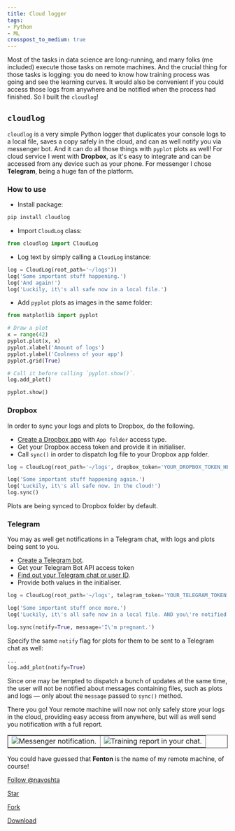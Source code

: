 ```yaml
---
title: Cloud logger
tags:
- Python
- ML
crosspost_to_medium: true
---
```


Most of the tasks in data science are long-running, and many folks (me included) execute those tasks on remote machines. And the crucial thing for those tasks is logging: you do need to know how training process was going and see the learning curves. It would also be convenient if you could access those logs from anywhere and be notified when the process had finished. So I built the `cloudlog`!<!--more-->

## `cloudlog`
`cloudlog` is a very simple Python logger that duplicates your console logs to a local file, saves a copy safely in the cloud, and can as well notify you via messenger bot. And it can do all those things with `pyplot` plots as well! For cloud service I went with **Dropbox**, as it's easy to integrate and can be accessed from any device such as your phone. For messenger I chose **Telegram**, being a huge fan of the platform.

### How to use


* Install package: 
  
```bash
pip install cloudlog
```

* Import `CloudLog` class:

```python
from cloudlog import CloudLog
```

* Log text by simply calling a `CloudLog` instance:

```python
log = CloudLog(root_path='~/logs'))
log('Some important stuff happening.')
log('And again!')
log('Luckily, it\'s all safe now in a local file.')
```

* Add `pyplot` plots as images in the same folder:

```python
from matplotlib import pyplot

# Draw a plot
x = range(42)
pyplot.plot(x, x)
pyplot.xlabel('Amount of logs')
pyplot.ylabel('Coolness of your app')
pyplot.grid(True)

# Call it before calling `pyplot.show()`.
log.add_plot()

pyplot.show()
```

### Dropbox
In order to sync your logs and plots to Dropbox, do the following. 

* [Create a Dropbox app](https://www.dropbox.com/developers/apps/create) with `App folder` access type.
* Get your Dropbox access token and provide it in initialiser.
* Call `sync()` in order to dispatch log file to your Dropbox app folder.

```python
log = CloudLog(root_path='~/logs', dropbox_token='YOUR_DROPBOX_TOKEN_HERE')

log('Some important stuff happening again.')
log('Luckily, it\'s all safe now. In the cloud!')
log.sync()
```

Plots are being synced to Dropbox folder by default.

### Telegram
You may as well get notifications in a Telegram chat, with logs and plots being sent to you.

* [Create a Telegram bot](https://core.telegram.org/bots#creating-a-new-bot).
* Get your Telegram Bot API access token
* [Find out your Telegram chat or user ID](http://stackoverflow.com/a/32777943/300131).
* Provide both values in the initialiser.

```python
log = CloudLog(root_path='~/logs', telegram_token='YOUR_TELEGRAM_TOKEN', telegram_chat_id='CHAT_ID')

log('Some important stuff once more.')
log('Luckily, it\'s all safe now in a local file. AND you\'re notified — how cool is that?')

log.sync(notify=True, message='I\'m pregnant.')
```

Specify the same `notify` flag for plots for them to be sent to a Telegram chat as well:

```python
...
log.add_plot(notify=True)
```

Since one may be tempted to dispatch a bunch of updates at the same time, the user will not be notified about messages containing files, such as plots and logs — only about the `message` passed to `sync()` method.

There you go! Your remote machine will now not only safely store your logs in the cloud, providing easy access from anywhere, but will as well send you notification with a full report.

<table border="">
  <tr>
    <td><img src="{{ base_path }}/images/posts/cloudlog/cloudlog_screenshot_1.jpg" alt="Messenger notification."></td>
    <td><img src="{{ base_path }}/images/posts/cloudlog/cloudlog_screenshot_2.jpg" alt="Training report in your chat."></td>
  </tr>
</table>

You could have guessed that **Fenton** is the name of my remote machine, of course!

<!-- Place this tag where you want the button to render. -->
<a class="github-button" href="https://github.com/navoshta" data-style="mega" data-count-href="/navoshta/followers" data-count-api="/users/navoshta#followers" data-count-aria-label="# followers on GitHub" aria-label="Follow @navoshta on GitHub">Follow @navoshta</a>
<!-- Place this tag where you want the button to render. -->
<a class="github-button" href="https://github.com/navoshta/cloudlog" data-icon="octicon-star" data-style="mega" data-count-href="/navoshta/cloudlog/stargazers" data-count-api="/repos/navoshta/cloudlog#stargazers_count" data-count-aria-label="# stargazers on GitHub" aria-label="Star navoshta/cloudlog on GitHub">Star</a>
<!-- Place this tag where you want the button to render. -->
<a class="github-button" href="https://github.com/navoshta/cloudlog/fork" data-icon="octicon-repo-forked" data-style="mega" data-count-href="/navoshta/cloudlog/network" data-count-api="/repos/navoshta/cloudlog#forks_count" data-count-aria-label="# forks on GitHub" aria-label="Fork navoshta/cloudlog on GitHub">Fork</a>
<!-- Place this tag where you want the button to render. -->
<a class="github-button" href="https://github.com/navoshta/cloudlog/archive/master.zip" data-icon="octicon-cloud-download" data-style="mega" aria-label="Download navoshta/cloudlog on GitHub">Download</a>

<!-- Place this tag in your head or just before your close body tag. -->
<script async defer src="https://buttons.github.io/buttons.js"></script>



